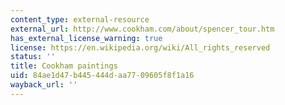 ```yaml
---
content_type: external-resource
external_url: http://www.cookham.com/about/spencer_tour.htm
has_external_license_warning: true
license: https://en.wikipedia.org/wiki/All_rights_reserved
status: ''
title: Cookham paintings
uid: 84ae1d47-b445-444d-aa77-09605f8f1a16
wayback_url: ''
---
```

